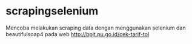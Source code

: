 # scrapingselenium
Mencoba melakukan scraping data dengan menggunakan selenium dan beautifulsoap4 pada web http://bpjt.pu.go.id/cek-tarif-tol

